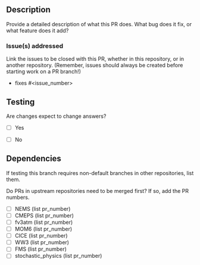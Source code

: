 ## Description

Provide a detailed description of what this PR does.
What bug does it fix, or what feature does it add?



### Issue(s) addressed

Link the issues to be closed with this PR, whether in this repository, or in another repository.
(Remember, issues should always be created before starting work on a PR branch!)
- fixes #<issue_number>



## Testing

Are changes expect to change answers?
 - [ ] Yes
 - [ ] No



## Dependencies

If testing this branch requires non-default branches in other repositories, list them.

Do PRs in upstream repositories need to be merged first?
If so, add the PR numbers.
 - [ ] NEMS (list pr_number)
 - [ ] CMEPS (list pr_number)
 - [ ] fv3atm (list pr_number)
 - [ ] MOM6 (list pr_number)
 - [ ] CICE (list pr_number)
 - [ ] WW3 (list pr_number)
 - [ ] FMS (list pr_number)
 - [ ] stochastic_physics (list pr_number)
